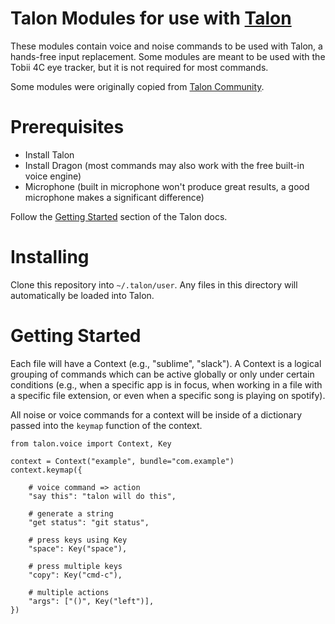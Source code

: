 # Talon Modules for use with [Talon](https://talonvoice.com/)

These modules contain voice and noise commands to be used with Talon, a hands-free input replacement. Some modules are meant to be used with the Tobii 4C eye tracker, but it is not required for most commands.

Some modules were originally copied from [Talon Community](https://github.com/dwiel/talon_community).


# Prerequisites
- Install Talon
- Install Dragon (most commands may also work with the free built-in voice engine)
- Microphone (built in microphone won't produce great results, a good microphone makes a significant difference)

Follow the [Getting Started](https://talonvoice.com/docs/) section of the Talon docs.

# Installing
Clone this repository into `~/.talon/user`. Any files in this directory will automatically be loaded into Talon. 

# Getting Started
Each file will have a Context (e.g., "sublime", "slack"). A Context is a logical grouping of commands which can be active globally or only under certain conditions (e.g., when a specific app is in focus, when working in a file with a specific file extension, or even when a specific song is playing on spotify).

All noise or voice commands for a context will be inside of a dictionary passed into the `keymap` function of the context.

```
from talon.voice import Context, Key

context = Context("example", bundle="com.example")
context.keymap({

	# voice command => action
	"say this": "talon will do this",

	# generate a string
	"get status": "git status",

	# press keys using Key
	"space": Key("space"),

	# press multiple keys
	"copy": Key("cmd-c"),

	# multiple actions 
	"args": ["()", Key("left")],
})
```


